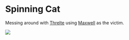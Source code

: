 # Spinning Cat

Messing around with [Threlte](https://threlte.xyz) using [Maxwell](https://knowyourmeme.com/memes/maxwell-the-cat-spinning-cat) as the victim.

![](https://media.tenor.com/CfAOsEQu5IIAAAAj/3d-cat.gif)
